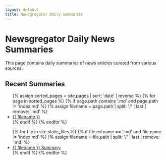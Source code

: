 ```yaml
---
layout: default
title: Newsgregator Daily Summaries
---
```


# Newsgregator Daily News Summaries

This page contains daily summaries of news articles curated from various sources.

## Recent Summaries

<ul>
{% assign sorted_pages = site.pages | sort: 'date' | reverse %}
{% for page in sorted_pages %}
    {% if page.path contains '.md' and page.path != 'index.md' %}
        {% assign filename = page.path | split: '/' | last | remove: '.md' %}
        <li>
          <a href="{{ site.baseurl }}/{{ filename }}.html">{{ filename }}</a>
        </li>
    {% endif %}
{% endfor %}
</ul>

<ul>
{% for file in site.static_files %}
  {% if file.extname == '.md' and file.name != 'index.md' %}
    {% assign filename = file.path | split: '/' | last | remove: '.md' %}
    <li>
      <a href="{{ site.baseurl }}/docs/{{ filename }}.html">{{ filename }} Summary</a>
    </li>
  {% endif %}
{% endfor %}
</ul>
